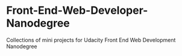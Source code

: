 # Front-End-Web-Developer-Nanodegree
Collections of mini projects for Udacity Front End Web Development Nanodegree
